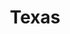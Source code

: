 ---
title: "Texas"
hashtag: texas
borders:
  - Arkansas
  - Gulf of Mexico
  - Louisiana
  - Mexico
  - New Mexico
  - Oklahoma
subdivision-of:
  - United States
tags:
  - State
  - United States
---